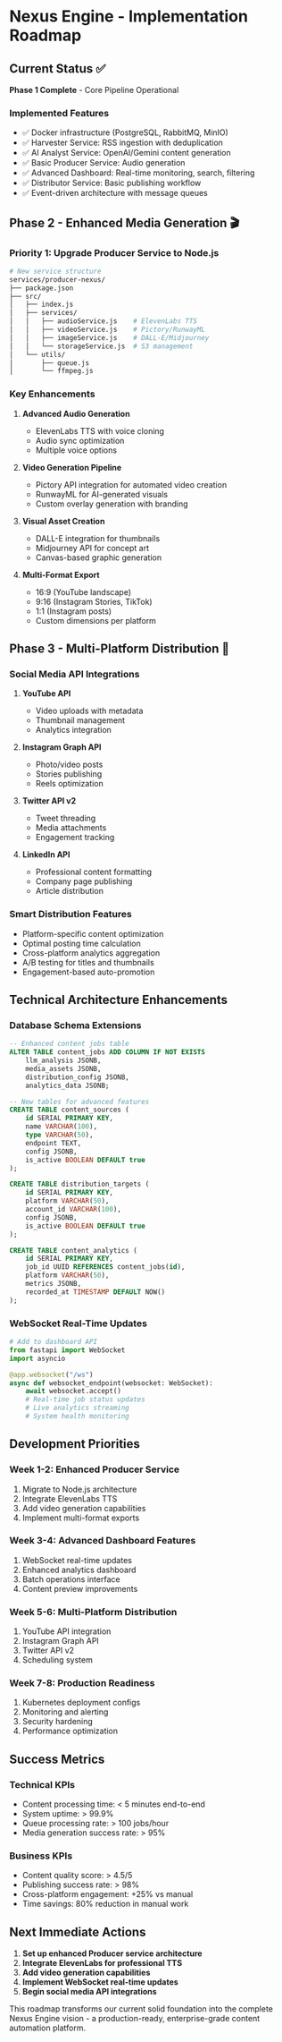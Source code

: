 # Nexus Engine - Implementation Roadmap

## Current Status ✅
**Phase 1 Complete** - Core Pipeline Operational

### Implemented Features
- ✅ Docker infrastructure (PostgreSQL, RabbitMQ, MinIO)
- ✅ Harvester Service: RSS ingestion with deduplication
- ✅ AI Analyst Service: OpenAI/Gemini content generation
- ✅ Basic Producer Service: Audio generation
- ✅ Advanced Dashboard: Real-time monitoring, search, filtering
- ✅ Distributor Service: Basic publishing workflow
- ✅ Event-driven architecture with message queues

## Phase 2 - Enhanced Media Generation 🎬

### Priority 1: Upgrade Producer Service to Node.js
```bash
# New service structure
services/producer-nexus/
├── package.json
├── src/
│   ├── index.js
│   ├── services/
│   │   ├── audioService.js    # ElevenLabs TTS
│   │   ├── videoService.js    # Pictory/RunwayML
│   │   ├── imageService.js    # DALL-E/Midjourney
│   │   └── storageService.js  # S3 management
│   └── utils/
│       ├── queue.js
│       └── ffmpeg.js
```

### Key Enhancements
1. **Advanced Audio Generation**
   - ElevenLabs TTS with voice cloning
   - Audio sync optimization
   - Multiple voice options

2. **Video Generation Pipeline**
   - Pictory API integration for automated video creation
   - RunwayML for AI-generated visuals
   - Custom overlay generation with branding

3. **Visual Asset Creation**
   - DALL-E integration for thumbnails
   - Midjourney API for concept art
   - Canvas-based graphic generation

4. **Multi-Format Export**
   - 16:9 (YouTube landscape)
   - 9:16 (Instagram Stories, TikTok)
   - 1:1 (Instagram posts)
   - Custom dimensions per platform

## Phase 3 - Multi-Platform Distribution 📱

### Social Media API Integrations
1. **YouTube API**
   - Video uploads with metadata
   - Thumbnail management
   - Analytics integration

2. **Instagram Graph API**
   - Photo/video posts
   - Stories publishing
   - Reels optimization

3. **Twitter API v2**
   - Tweet threading
   - Media attachments
   - Engagement tracking

4. **LinkedIn API**
   - Professional content formatting
   - Company page publishing
   - Article distribution

### Smart Distribution Features
- Platform-specific content optimization
- Optimal posting time calculation
- Cross-platform analytics aggregation
- A/B testing for titles and thumbnails
- Engagement-based auto-promotion

## Technical Architecture Enhancements

### Database Schema Extensions
```sql
-- Enhanced content jobs table
ALTER TABLE content_jobs ADD COLUMN IF NOT EXISTS
    llm_analysis JSONB,
    media_assets JSONB,
    distribution_config JSONB,
    analytics_data JSONB;

-- New tables for advanced features
CREATE TABLE content_sources (
    id SERIAL PRIMARY KEY,
    name VARCHAR(100),
    type VARCHAR(50),
    endpoint TEXT,
    config JSONB,
    is_active BOOLEAN DEFAULT true
);

CREATE TABLE distribution_targets (
    id SERIAL PRIMARY KEY,
    platform VARCHAR(50),
    account_id VARCHAR(100),
    config JSONB,
    is_active BOOLEAN DEFAULT true
);

CREATE TABLE content_analytics (
    id SERIAL PRIMARY KEY,
    job_id UUID REFERENCES content_jobs(id),
    platform VARCHAR(50),
    metrics JSONB,
    recorded_at TIMESTAMP DEFAULT NOW()
);
```

### WebSocket Real-Time Updates
```python
# Add to dashboard API
from fastapi import WebSocket
import asyncio

@app.websocket("/ws")
async def websocket_endpoint(websocket: WebSocket):
    await websocket.accept()
    # Real-time job status updates
    # Live analytics streaming
    # System health monitoring
```

## Development Priorities

### Week 1-2: Enhanced Producer Service
1. Migrate to Node.js architecture
2. Integrate ElevenLabs TTS
3. Add video generation capabilities
4. Implement multi-format exports

### Week 3-4: Advanced Dashboard Features
1. WebSocket real-time updates
2. Enhanced analytics dashboard
3. Batch operations interface
4. Content preview improvements

### Week 5-6: Multi-Platform Distribution
1. YouTube API integration
2. Instagram Graph API
3. Twitter API v2
4. Scheduling system

### Week 7-8: Production Readiness
1. Kubernetes deployment configs
2. Monitoring and alerting
3. Security hardening
4. Performance optimization

## Success Metrics

### Technical KPIs
- Content processing time: < 5 minutes end-to-end
- System uptime: > 99.9%
- Queue processing rate: > 100 jobs/hour
- Media generation success rate: > 95%

### Business KPIs
- Content quality score: > 4.5/5
- Publishing success rate: > 98%
- Cross-platform engagement: +25% vs manual
- Time savings: 80% reduction in manual work

## Next Immediate Actions

1. **Set up enhanced Producer service architecture**
2. **Integrate ElevenLabs for professional TTS**
3. **Add video generation capabilities**
4. **Implement WebSocket real-time updates**
5. **Begin social media API integrations**

This roadmap transforms our current solid foundation into the complete Nexus Engine vision - a production-ready, enterprise-grade content automation platform.
